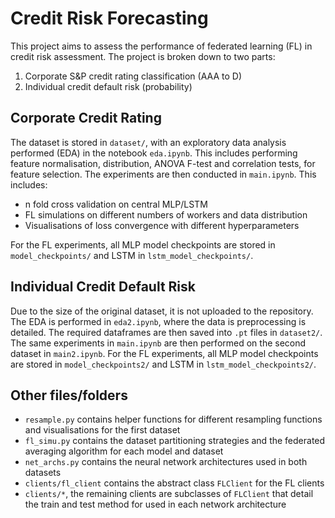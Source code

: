 # Credit Risk Forecasting

This project aims to assess the performance of federated learning (FL) in credit risk assessment. The project is broken down to two parts:
1. Corporate S&P credit rating classification (AAA to D)
2. Individual credit default risk (probability)

## Corporate Credit Rating

The dataset is stored in `dataset/`, with an exploratory data analysis performed (EDA) in the notebook `eda.ipynb`. This includes performing feature normalisation, distribution, ANOVA F-test and correlation tests, for feature selection. The experiments are then conducted in `main.ipynb`. This includes:
- n fold cross validation on central MLP/LSTM
- FL simulations on different numbers of workers and data distribution
- Visualisations of loss convergence with different hyperparameters

For the FL experiments, all MLP model checkpoints are stored in `model_checkpoints/` and LSTM in `lstm_model_checkpoints/`.

## Individual Credit Default Risk

Due to the size of the original dataset, it is not uploaded to the repository. The EDA is performed in `eda2.ipynb`, where the data is preprocessing is detailed. The required dataframes are then saved into `.pt` files in `dataset2/`. The same experiments in `main.ipynb` are then performed on the second dataset in `main2.ipynb`. For the FL experiments, all MLP model checkpoints are stored in `model_checkpoints2/` and LSTM in `lstm_model_checkpoints2/`.

## Other files/folders
- `resample.py` contains helper functions for different resampling functions and visualisations for the first dataset
- `fl_simu.py` contains the dataset partitioning strategies and the federated averaging algorithm for each model and dataset
- `net_archs.py` contains the neural network architectures used in both datasets
- `clients/fl_client` contains the abstract class `FLClient` for the FL clients
- `clients/*`, the remaining clients are subclasses of `FLClient` that detail the train and test method for used in each network architecture
